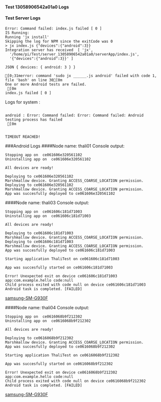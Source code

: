 #### Test 13058906542a01a0 Logs

#### Test Server Logs
```
Error: Command failed: index.js failed [ 0 ]
IS Running:
Running 'jx install'
Skipping the log for NPM since the exitCode was 0
> jx index.js {"devices":{"android":3}}
Integration server has received  [ 'jx',
  '/home/pi/Test/server_13058906542a01a0/serverApp/index.js',
  '{"devices":{"android":3}}' ]

JSON { devices: { android: 3 } }

[0;31merror: command 'sudo jx ______.js android' failed with code 1, file 'bash' on line 30[0m
One or more Android tests are failed.
 [0m
index.js failed [ 0 ]

```


Logs for system : 
```

android : Error: Command failed: Error: Command failed: Android testing process has failed
 [0m


TIMEOUT REACHED!
```
###Android Logs
####Node name: thali01
Console output:
```
Stopping app on  ce061606e320561102
Uninstalling app on  ce061606e320561102

All devices are ready!

Deploying to ce061606e320561102
Marshmallow device. Granting ACCESS_COARSE_LOCATION permission.
Deploying to ce061606e320561102
Marshmallow device. Granting ACCESS_COARSE_LOCATION permission.
App was succesfully deployed to ce061606e320561102

```
####Node name: thali03
Console output:
```
Stopping app on  ce061606c181d71003
Uninstalling app on  ce061606c181d71003

All devices are ready!

Deploying to ce061606c181d71003
Marshmallow device. Granting ACCESS_COARSE_LOCATION permission.
Deploying to ce061606c181d71003
Marshmallow device. Granting ACCESS_COARSE_LOCATION permission.
App was succesfully deployed to ce061606c181d71003

Starting application ThaliTest on ce061606c181d71003

App was succesfully started on ce061606c181d71003

Error! Unexpected exit on device ce061606c181d71003 app:com.example.hello code:null 
Child process exited with code null on device ce061606c181d71003
Android task is completed. [FAILED]
```
[samsung-SM-G930F](https://github.com/ThaliTester/TestResults/blob/13058906542a01a0_trigger_test_on_android_devices_jareksl/thali03_samsung-SM-G930F.md)

####Node name: thali04
Console output:
```
Stopping app on  ce0616068b9f212302
Uninstalling app on  ce0616068b9f212302

All devices are ready!

Deploying to ce0616068b9f212302
Marshmallow device. Granting ACCESS_COARSE_LOCATION permission.
App was succesfully deployed to ce0616068b9f212302

Starting application ThaliTest on ce0616068b9f212302

App was succesfully started on ce0616068b9f212302

Error! Unexpected exit on device ce0616068b9f212302 app:com.example.hello code:null 
Child process exited with code null on device ce0616068b9f212302
Android task is completed. [FAILED]
```
[samsung-SM-G930F](https://github.com/ThaliTester/TestResults/blob/13058906542a01a0_trigger_test_on_android_devices_jareksl/thali04_samsung-SM-G930F.md)




